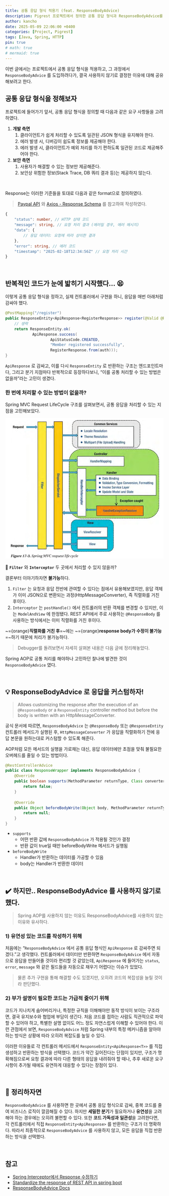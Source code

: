 ```yaml
---
title: 공통 응답 형식 적용기 (feat. ResponseBodyAdvice)
description: Pigrest 프로젝트에서 정의한 공통 응답 형식과 ResponseBodyAdvice를 적용하지 않은 이유
author: kancho
date: 2025-05-09 22:06:00 +0400
categories: [Project, Pigrest]
tags: [Java, Spring, HTTP]
pin: true
# math: true
# mermaid: true
---
```

이번 글에서는 프로젝트에서 공통 응답 형식을 적용하고, 그 과정에서 `ResponseBodyAdvice` 를 도입하려다가, 결국 사용하지 않기로 결정한 이유에 대해 공유해보려고 한다.

## **공통 응답 형식**을 정해보자
프로젝트에 들어가기 앞서, 공통 응답 형식을 정의할 때 다음과 같은 요구 사항들을 고려하였다.

1. **개발 측면**
	1. 클라이언트가 쉽게 처리할 수 있도록 일관된 JSON 형식을 유지해야 한다.
	2. 에러 발생 시, 디버깅이 쉽도록 정보를 제공해야 한다.
	3. 에러 발생 시, 클라이언트가 예외 처리를 하기 편하도록 일관된 코드로 제공해주어야 한다.
2. **보안 측면**
	1. 사용자가 해결할 수 있는 정보만 제공해준다.
	2. 보안상 위험한 정보(Stack Trace, DB 쿼리 결과 등)는 제공하지 않는다.

<br/>

Response는 이러한 기준들을 토대로 다음과 같은 format으로 정의하였다.


> [Paypal API](https://developer.paypal.com/api/rest/responses/) 와 [Axios - Response Schema](https://axios-http.com/docs/res_schema) 를 참고하여 작성하였다.

```typescript
{
	"status": number, // HTTP 상태 코드
	"message": string, // 요청 처리 결과 (에러일 경우, 에러 메시지)
	"data": {
		// 응답 데이터: 요청에 따라 상이한 결과
	},
	"error": string, // 에러 코드
	"timestamp": "2025-02-18T12:34:56Z" // 요청 처리 시간
}
```


<br/>

## **반복적인 코드**가 눈에 밟히기 시작했다… 😫
이렇게 공통 응답 형식을 정하고, 실제 컨트롤러에서 구현을 하니, 응답을 매번 아래처럼 감싸야 했다.

```java
@PostMapping("/register")  
public ResponseEntity<ApiResponse<RegisterResponse>> register(@Valid @RequestBody RegisterRequest request) {  
	// 생략
    return ResponseEntity.ok(  
            ApiResponse.success(  
                    ApiStatusCode.CREATED,  
                    "Member registered successfully",  
                    RegisterResponse.from(auth)));  
}
```

`ApiResponse` 로 감싸고, 이를 다시 `ResponseEntity` 로 반환하는 구조는 엔드포인트마다, 그리고 분기 지점마다 반복적으로 등장하다보니, “이를 공통 처리할 수 있는 방법은 없을까”라는 고민이 생겼다.

### **한 번에 처리**할 수 있는 방법이 없을까?
Spring MVC Request LifeCycle 구조를 살펴보면서, 공통 응답을 처리할 수 있는 지점을 고민해보았다.

<img src="../assets/img/posts/spring-mvc-request-life-cycle.jpg" />

🤔 **`Filter`** 와 **`Interceptor`** 두 곳에서 처리할 수 있지 않을까?

결론부터 이야기하자면 **불가능**하다.

1. `Filter` 는 요청과 응답 전반에 관여할 수 있다는 점에서 유용해보였지만, 응답 객체가 이미 JSON으로 변환되는 과정(HttpMessageConverter), 즉 직렬화를 거친 후이다.
2. `Interceptor` 는 `postHandle()` 에서 컨트롤러의 반환 객체를 변경할 수 있지만, 이는 `ModelAndView` 에 한정됐다. REST API에서 주로 사용하는 `@ResponseBody` 를 사용하는 방식에서는 이미 직렬화를 거친 후이다.

~={orange}**직렬화를 거친 후**=~에는 ~={orange}**response body가 수정이 불가능**=~하기 때문에 처리가 불가능하다.

> Debugger를 돌려보면서 자세히 살펴본 내용은 다음 글에 정리해놓았다.

Spring AOP로 공통 처리를 해야하나 고민하던 찰나에 발견한 것이 `ResponseBodyAdvice` 였다.


<br/>

## 💡 **ResponseBodyAdvice** 로 응답을 커스텀하자!
> Allows customizing the response after the execution of an `@ResponseBody` or a `ResponseEntity` controller method but before the body is written with an HttpMessageConverter.

공식 문서에 따르면, `ResponseBodyAdvice` 는 `@ResponseBody` 또는 `@ResponseEntity` 컨트롤러 메서드가 실행된 후, `HttpMessageConverter` 가 응답을 직렬화하기 전에 응답 본문을 원하는대로 커스텀할 수 있도록 해준다.

AOP처럼 모든 메서드의 실행을 가로채는 대신, 응답 데이터에만 초점을 맞춰 불필요한 오버헤드를 줄일 수 있는 방법이다.

```java
@RestControllerAdvice  
public class ResponseWrapper implements ResponseBodyAdvice {  
    @Override  
    public boolean supports(MethodParameter returnType, Class converterType) {  
        return false;  
    }  
  
    @Override  
    public Object beforeBodyWrite(Object body, MethodParameter returnType, MediaType selectedContentType, Class selectedConverterType, ServerHttpRequest request, ServerHttpResponse response) {  
        return null;  
    }  
}
```

- `supports`
	- 어떤 반환 값에 `ResponseBodyAdvice` 가 적용될 것인가 결정
	- 반환 값이 true일 때만 beforeBodyWrite 메서드가 실행됨
- `beforeBodyWrite`
	- Handler가 반환하는 데이터를 가공할 수 있음
	- body는 Handler가 반환한 데이터

<br/>

## ✔️ 하지만.. ResponseBodyAdvice 를 사용하지 않기로 했다.
> Spring AOP를 사용하지 않는 이유도 ResponseBodyAdvice를 사용하지 않는 이유와 유사하다.

### 1) 유연성 있는 코드를 작성하기 위해
처음에는 “`ResponseBodyAdvice` 에서 공통 응답 형식인 `ApiResponse` 로 감싸주면 되겠다.”고 생각했다. 컨트롤러에서 데이터만 반환하면 `ResponseBodyAdvice` 에서 자동으로 응답을 만들어줄 것이라 편리할 것 같았는데, `ApiResponse` 에 들어가는 `status`, `error`, `message` 와 같은 필드들을 자동으로 채우기 어렵다는 이슈가 있었다.

> 물론 추가 구현을 통해 해결할 수도 있겠지만, 오히려 코드의 복잡성을 늘릴 것이라 판단했다.


### 2) 부가 설명이 필요한 코드는 가급적 줄이기 위해
코드가 지나치게 숨어버리거나, 특정한 규칙을 이해해야만 동작 방식이 보이는 구조라면, 결국 유지보수와 협업에 부담이 생긴다. 처음 코드를 접하는 사람도 직관적으로 파악할 수 있어야 하고, 특별한 설명 없이도 어느 정도 자연스럽게 이해할 수 있어야 한다. 이런 관점에서 보면, `ResponseBodyAdvice` 처럼 Spring 내부의 특정 메커니즘을 알아야 하는 방식은 상황에 따라 오히려 복잡도를 높일 수 있다.

이러한 이유들로 각 컨트롤러 메서드에서 `ResponseEntity<ApiResponse<T>>` 를 직접 생성하고 반환하는 방식을 선택했다. 코드가 약간 길어진다는 단점이 있지만, 구조가 명확해짐으로써 요청 결과에 따라 다른 형태의 응답을 내려줘야 할 때나, 추후 새로운 요구사항이 추가될 때에도 유연하게 대응할 수 있다는 장점이 있다.

<br/>

## 👏 정리하자면
`ResponseBodyAdvice` 를 사용하면 한 곳에서 공통 응답 형식으로 감싸, 중복 코드를 줄여 비즈니스 로직이 깔끔해질 수 있다. 하지만 **세밀한 분기**가 필요하거나 **유연성**을 고려해야 하는 경우에는 오히려 불편할 수 있다. 또한 **코드 가독성과 일관성**을 고려한다면, 각 컨트롤러에서 직접 `ResponseEntity<ApiResponse>` 를 반환하는 구조가 더 명확하다. 따라서 최종적으로 `ResponseBodyAdvice` 를 사용하지 않고, 모든 응답을 직접 반환하는 방식을 선택했다.

<br/>

## 참고
- [Spring Interceptor에서 Response 수정하기](https://medium.com/sjk5766/spring-interceptor%EC%97%90%EC%84%9C-response-%EC%88%98%EC%A0%95%ED%95%98%EA%B8%B0-5b6ea3a5a270)
- [Standardize the response of REST API in spring boot](https://ashrithgn.medium.com/standardising-the-response-of-rest-api-in-spring-boot-spring-boots-responsebodyadvice-41e365ae89b)
- [ResponseBodyAdvice Docs](https://docs.spring.io/spring-framework/docs/current/javadoc-api/org/springframework/web/servlet/mvc/method/annotation/ResponseBodyAdvice.html)

